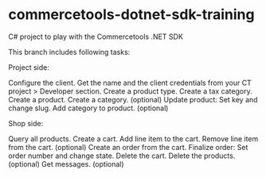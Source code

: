 # commercetools-dotnet-sdk-training
C# project to play with the Commercetools .NET SDK

This branch includes following tasks:

Project side:

Configure the client. Get the name and the client credentials from your CT project > Developer section.
Create a product type.
Create a tax category.
Create a product.
Create a category. (optional)
Update product: Set key and change slug.
Add category to product. (optional)

Shop side:

Query all products.
Create a cart.
Add line item to the cart.
Remove line item from the cart. (optional)
Create an order from the cart.
Finalize order: Set order number and change state.
Delete the cart.
Delete the products. (optional)
Get messages. (optional)
